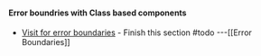 #### Error boundries with Class based components
- [Visit for error boundaries](https://react.dev/reference/react/Component#catching-rendering-errors-with-an-error-boundary) - Finish this section #todo
---[[Error Boundaries]]